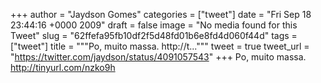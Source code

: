 
+++
author = "Jaydson Gomes"
categories = ["tweet"]
date = "Fri Sep 18 23:44:16 +0000 2009"
draft = false
image = "No media found for this Tweet"
slug = "62ffefa95fb10df2f5d48fd01b6e8fd4d060f44d"
tags = ["tweet"]
title = """Po, muito massa. http://t..."""
tweet = true
tweet_url = "https://twitter.com/jaydson/status/4091057543"
+++
Po, muito massa. http://tinyurl.com/nzko9h

